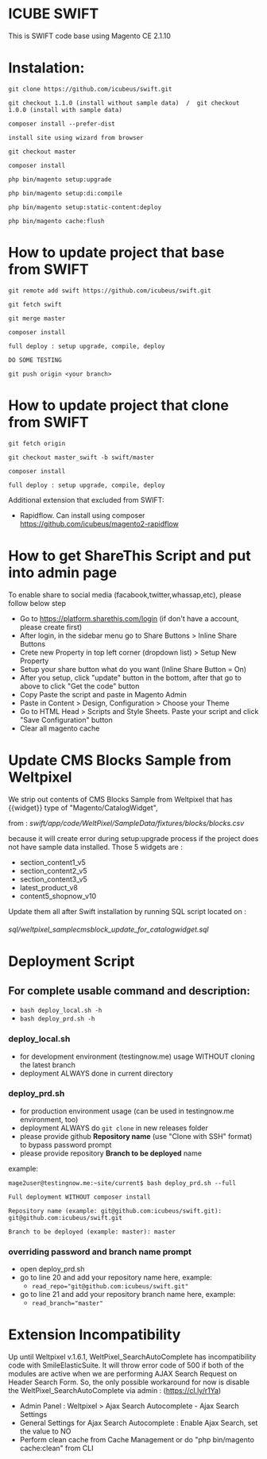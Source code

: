 # ICUBE SWIFT
This is SWIFT code base using Magento CE 2.1.10


Instalation:
============================================================

    git clone https://github.com/icubeus/swift.git
    
    git checkout 1.1.0 (install without sample data)  /  git checkout 1.0.0 (install with sample data)

    composer install --prefer-dist

    install site using wizard from browser

    git checkout master

    composer install

    php bin/magento setup:upgrade

    php bin/magento setup:di:compile

    php bin/magento setup:static-content:deploy

    php bin/magento cache:flush


How to update project that base from SWIFT
=============================================================

    git remote add swift https://github.com/icubeus/swift.git

    git fetch swift

    git merge master
    
    composer install
    
    full deploy : setup upgrade, compile, deploy

    DO SOME TESTING

    git push origin <your branch>


How to update project that clone from SWIFT
=============================================================

    git fetch origin

    git checkout master_swift -b swift/master
    
    composer install

    full deploy : setup upgrade, compile, deploy



Additional extension that excluded from SWIFT:

- Rapidflow. Can install using composer https://github.com/icubeus/magento2-rapidflow


How to get ShareThis Script and put into admin page
=============================================================

To enable share to social media (facabook,twitter,whassap,etc), please follow below step

* Go to https://platform.sharethis.com/login (if don't have a account, please create first)
* After login, in the sidebar menu go to Share Buttons > Inline Share Buttons
* Crete new Property in top left corner (dropdown list) > Setup New Property
* Setup your share button what do you want (Inline Share Button = On)
* After you setup, click "update" button in the bottom, after that go to above to click "Get the code" button
* Copy Paste the script and paste in Magento Admin
* Paste in Content > Design, Configuration > Choose your Theme
* Go to HTML Head > Scripts and Style Sheets. Paste your script and click "Save Configuration" button
* Clear all magento cache


Update CMS Blocks Sample from Weltpixel
=============================================================

We strip out contents of CMS Blocks Sample from Weltpixel that has {{widget}} type of "Magento/CatalogWidget",

from : *swift/app/code/WeltPixel/SampleData/fixtures/blocks/blocks.csv*

because it will create error during setup:upgrade process if the project does not have sample data installed.
Those 5 widgets are  :

* section_content1_v5
* section_content2_v5
* section_content3_v5
* latest_product_v8
* content5_shopnow_v10

Update them all after Swift installation by running SQL script located on :
###### sql/weltpixel_samplecmsblock_update_for_catalogwidget.sql

Deployment Script
=============================================================

## For complete usable command and description:

- `bash deploy_local.sh -h`
- `bash deploy_prd.sh -h`

### deploy_local.sh
- for development environment (testingnow.me) usage WITHOUT cloning the latest branch
- deployment ALWAYS done in current directory

### deploy_prd.sh
- for production environment usage (can be used in testingnow.me environment, too)
- deployment ALWAYS do `git clone` in new releases folder
- please provide github **Repository name** (use "Clone with SSH" format) to bypass password prompt
- please provide repository **Branch to be deployed** name

example: 
```
mage2user@testingnow.me:~site/current$ bash deploy_prd.sh --full

Full deployment WITHOUT composer install

Repository name (example: git@github.com:icubeus/swift.git): git@github.com:icubeus/swift.git

Branch to be deployed (example: master): master
```

### overriding password and branch name prompt
- open deploy_prd.sh
- go to line 20 and add your repository name here, example:
    - `read_repo="git@github.com:icubeus/swift.git"`
- go to line 21 and add your repository branch name here, example:
    - `read_branch="master"`

Extension Incompatibility
=============================================================
Up until Weltpixel v.1.6.1, WeltPixel_SearchAutoComplete has incompatibility code with SmileElasticSuite.
It will throw error code of 500 if both of the modules are active when we are performing AJAX Search Request on Header Search Form.
So, the only possible workaround for now is disable the WeltPixel_SearchAutoComplete via admin : (https://cl.ly/r1Ya)
- Admin Panel : Weltpixel > Ajax Search Autocomplete - Ajax Search Settings
- General Settings for Ajax Search Autocomplete : Enable Ajax Search, set the value to NO
- Perform clean cache from Cache Management or do "php bin/magento cache:clean" from CLI
